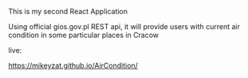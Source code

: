 This is my second React Application

Using official gios.gov.pl REST api, it will provide users with current air condition in some particular places in Cracow

live:

https://mikeyzat.github.io/AirCondition/
